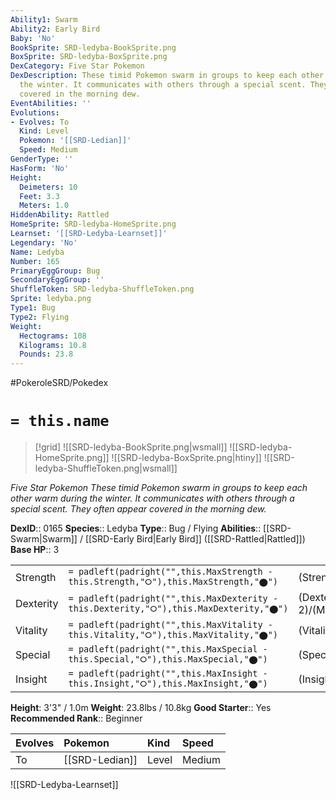 ```yaml
---
Ability1: Swarm
Ability2: Early Bird
Baby: 'No'
BookSprite: SRD-ledyba-BookSprite.png
BoxSprite: SRD-ledyba-BoxSprite.png
DexCategory: Five Star Pokemon
DexDescription: These timid Pokemon swarm in groups to keep each other warm during
  the winter. It communicates with others through a special scent. They often appear
  covered in the morning dew.
EventAbilities: ''
Evolutions:
- Evolves: To
  Kind: Level
  Pokemon: '[[SRD-Ledian]]'
  Speed: Medium
GenderType: ''
HasForm: 'No'
Height:
  Deimeters: 10
  Feet: 3.3
  Meters: 1.0
HiddenAbility: Rattled
HomeSprite: SRD-ledyba-HomeSprite.png
Learnset: '[[SRD-Ledyba-Learnset]]'
Legendary: 'No'
Name: Ledyba
Number: 165
PrimaryEggGroup: Bug
SecondaryEggGroup: ''
ShuffleToken: SRD-ledyba-ShuffleToken.png
Sprite: ledyba.png
Type1: Bug
Type2: Flying
Weight:
  Hectograms: 108
  Kilograms: 10.8
  Pounds: 23.8
---
```


#PokeroleSRD/Pokedex

# `= this.name`

> [!grid]
> ![[SRD-ledyba-BookSprite.png|wsmall]]
> ![[SRD-ledyba-HomeSprite.png]]
> ![[SRD-ledyba-BoxSprite.png|htiny]]
> ![[SRD-ledyba-ShuffleToken.png|wsmall]]


*Five Star Pokemon*
*These timid Pokemon swarm in groups to keep each other warm during the winter. It communicates with others through a special scent. They often appear covered in the morning dew.*

**DexID**:: 0165
**Species**:: Ledyba
**Type**:: Bug / Flying
**Abilities**:: [[SRD-Swarm|Swarm]] / [[SRD-Early Bird|Early Bird]] ([[SRD-Rattled|Rattled]])
**Base HP**:: 3

|           |                                                                                        |                                          |
| --------- | -------------------------------------------------------------------------------------- | ---------------------------------------- |
| Strength  | `= padleft(padright("",this.MaxStrength - this.Strength,"⭘"),this.MaxStrength,"⬤")`    | (Strength::1)/(MaxStrength::3)   |
| Dexterity | `= padleft(padright("",this.MaxDexterity - this.Dexterity,"⭘"),this.MaxDexterity,"⬤")` | (Dexterity:: 2)/(MaxDexterity::4) |
| Vitality  | `= padleft(padright("",this.MaxVitality - this.Vitality,"⭘"),this.MaxVitality,"⬤")`    | (Vitality::1)/(MaxVitality::3)   |
| Special   | `= padleft(padright("",this.MaxSpecial - this.Special,"⭘"),this.MaxSpecial,"⬤")`       | (Special::1)/(MaxSpecial::3)     |
| Insight   | `= padleft(padright("",this.MaxInsight - this.Insight,"⭘"),this.MaxInsight,"⬤")`       | (Insight::2)/(MaxInsight::5)     |

**Height**: 3'3" / 1.0m
**Weight**: 23.8lbs / 10.8kg
**Good Starter**:: Yes
**Recommended Rank**:: Beginner

| Evolves   | Pokemon        | Kind   | Speed   |
|:----------|:---------------|:-------|:--------|
| To        | [[SRD-Ledian]] | Level  | Medium  |

![[SRD-Ledyba-Learnset]]